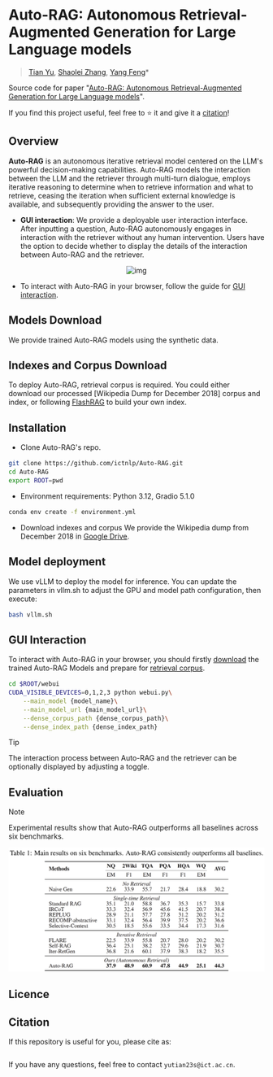 # Auto-RAG: Autonomous Retrieval-Augmented Generation for Large Language models

> [Tian Yu](https://tianyu0313.github.io/), [Shaolei Zhang](https://zhangshaolei1998.github.io/), [Yang Feng](https://people.ucas.edu.cn/~yangfeng?language=en)*

Source code for paper "[Auto-RAG: Autonomous Retrieval-Augmented Generation for Large Language models]()".

If you find this project useful, feel free to ⭐️ it and give it a [citation](#citation)!


## Overview

**Auto-RAG** is an autonomous iterative retrieval model centered on the LLM's powerful decision-making capabilities. Auto-RAG models the interaction between the LLM and the retriever through multi-turn dialogue, employs iterative reasoning to determine when to retrieve information and what to retrieve, ceasing the iteration when sufficient external knowledge is available, and subsequently providing the answer to the user.

- **GUI interaction**: We provide a deployable user interaction interface. After inputting a question, Auto-RAG autonomously engages in interaction with the retriever without any human intervention. Users have the option to decide whether to display the details of the interaction between Auto-RAG and the retriever.

<div  align="center">   
  <img src="./assets/auto-rag.gif" alt="img" width="90%" />
</div>


- To interact with Auto-RAG in your browser, follow the guide for [GUI interaction](#gui-interaction).


## Models Download

We provide trained Auto-RAG models using the synthetic data.

## Indexes and Corpus Download

To deploy Auto-RAG, retrieval corpus is required. You could either download our processed [Wikipedia Dump for December 2018] corpus and index, or following [FlashRAG](https://github.com/RUC-NLPIR/FlashRAG/blob/main/docs/building-index.md) to build your own index. 

## Installation

- Clone Auto-RAG's repo.

```bash
git clone https://github.com/ictnlp/Auto-RAG.git
cd Auto-RAG
export ROOT=pwd
```

- Environment requirements: Python 3.12, Gradio 5.1.0

```bash
conda env create -f environment.yml
```

- Download indexes and corpus
We provide the Wikipedia dump from December 2018 in [Google Drive]().

## Model deployment

We use vLLM to deploy the model for inference. You can update the parameters in vllm.sh to adjust the GPU and model path configuration, then execute:

```bash
bash vllm.sh
```


## GUI Interaction

To interact with Auto-RAG in your browser, you should firstly [download](#models-download) the trained Auto-RAG Models and prepare for [retrieval corpus](#indexes-and-corpus-download).

```bash
cd $ROOT/webui
CUDA_VISIBLE_DEVICES=0,1,2,3 python webui.py\
    --main_model {model_name}\
    --main_model_url {main_model_url}\
    --dense_corpus_path {dense_corpus_path}\
    --dense_index_path {dense_index_path}

```

> [!Tip]
> The interaction process between Auto-RAG and the retriever can be optionally displayed by adjusting a toggle.

## Evaluation
> [!Note]
> Experimental results show that Auto-RAG outperforms all baselines across six benchmarks.

<div  align="center">   
  <img src="./assets/results.png" alt="img" width="100%" />
</div>
<p align="center">

</p>


## Licence


## Citation

If this repository is useful for you, please cite as:

```

```

If you have any questions, feel free to contact `yutian23s@ict.ac.cn`.

